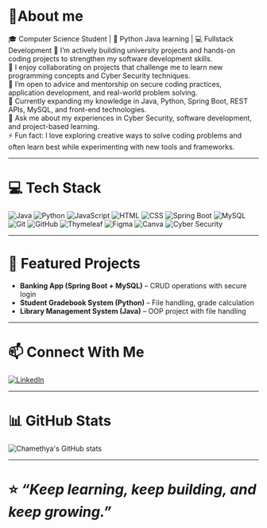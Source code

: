# 💫About me 

🎓 Computer Science Student | 🔐 Python Java learning | 💻 Fullstack Development
🔭 I’m actively building university projects and hands-on coding projects to strengthen my software development skills.  
👯 I enjoy collaborating on projects that challenge me to learn new programming concepts and Cyber Security techniques.  
🤝 I’m open to advice and mentorship on secure coding practices, application development, and real-world problem solving.  
🌱 Currently expanding my knowledge in Java, Python, Spring Boot, REST APIs, MySQL, and front-end technologies.  
💬 Ask me about my experiences in Cyber Security, software development, and project-based learning.  
⚡ Fun fact: I love exploring creative ways to solve coding problems and often learn best while experimenting with new tools and frameworks.


---

# 💻 Tech Stack

![Java](https://img.shields.io/badge/Java-blue?logo=java&style=for-the-badge)
![Python](https://img.shields.io/badge/Python-yellow?logo=python&style=for-the-badge)
![JavaScript](https://img.shields.io/badge/JavaScript-yellow?logo=javascript&style=for-the-badge)
![HTML](https://img.shields.io/badge/HTML-red?logo=html5&style=for-the-badge)
![CSS](https://img.shields.io/badge/CSS-blue?logo=css3&style=for-the-badge)
![Spring Boot](https://img.shields.io/badge/SpringBoot-green?style=for-the-badge)
![MySQL](https://img.shields.io/badge/MySQL-blue?logo=mysql&style=for-the-badge)
![Git](https://img.shields.io/badge/Git-F05032?logo=git&style=for-the-badge)
![GitHub](https://img.shields.io/badge/GitHub-181717?logo=github&style=for-the-badge)
![Thymeleaf](https://img.shields.io/badge/Thymeleaf-red?style=for-the-badge)
![Figma](https://img.shields.io/badge/Figma-F24E1E?logo=figma&style=for-the-badge)
![Canva](https://img.shields.io/badge/Canva-00C4CC?style=for-the-badge)
![Cyber Security](https://img.shields.io/badge/Cyber_Security-darkgreen?style=for-the-badge)


---

# 📂 Featured Projects

- **Banking App (Spring Boot + MySQL)** – CRUD operations with secure login  
- **Student Gradebook System (Python)** – File handling, grade calculation  
- **Library Management System (Java)** – OOP project with file handling  

---

# 📫 Connect With Me


[![LinkedIn](https://img.shields.io/badge/LinkedIn-Connect-blue?style=for-the-badge&logo=linkedin)](https://www.linkedin.com/in/chamethya-yasodie-a8278a349/)


---

# 📊 GitHub Stats

![Chamethya's GitHub stats](https://github-readme-stats.vercel.app/api?username=ChamethyaYasodie&show_icons=true&theme=radical)

---

# ⭐ *“Keep learning, keep building, and keep growing.”*


